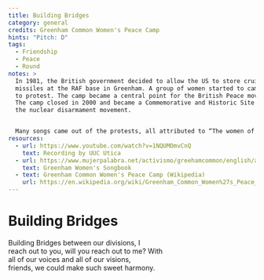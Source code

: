 ```yaml
---
title: Building Bridges
category: general
credits: Greenham Common Women's Peace Camp
hints: "Pitch: D"
tags:
  - Friendship
  - Peace
  - Round
notes: >
  In 1981, the British government decided to allow the US to store cruise
  missiles at the RAF base in Greenham. A group of women started to camp there
  to protest. The camp became a central point for the British Peace movement.
  The camp closed in 2000 and became a Commemorative and Historic Site to honor
  the nuclear disarmament movement.


  Many songs came out of the protests, all attributed to “The women of the Greenham Common Peace Camp", and not credited to individuals. 
resources:
  - url: https://www.youtube.com/watch?v=1NQUMOmvCnQ
    text: Recording by UUC Utica
  - url: https://www.mujerpalabra.net/activismo/greehamcommon/english/artwork/GreenhamSongbook.pdf
    text: Greenham Women's Songbook
  - text: Greenham Common Women's Peace Camp (Wikipedia)
    url: https://en.wikipedia.org/wiki/Greenham_Common_Women%27s_Peace_Camp
---
```

# Building Bridges

Building Bridges between our divisions, I\
reach out to you, will you reach out to me? With\
all of our voices and all of our visions,\
friends, we could make such sweet harmony.
